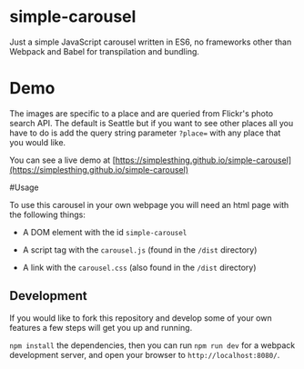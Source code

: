 # simple-carousel


Just a simple JavaScript carousel written in ES6, no frameworks other than Webpack and Babel for transpilation and bundling.

# Demo
The images are specific to a place and are queried from Flickr's photo search API. The default is Seattle but if you want to see other places all you have to do is add the query string parameter `?place=` with any place that you would like.

You can see a live demo at [https://simplesthing.github.io/simple-carousel](https://simplesthing.github.io/simple-carousel)


#Usage

To use this carousel in your own webpage you will need an html page with the following things:

- A DOM element with the id `simple-carousel`
- A script tag with the `carousel.js` (found in the `/dist` directory)
- A link with the `carousel.css` (also found in the `/dist` directory)

    <!DOCTYPE html>
    <html lang="en">
    <head>
      <meta charset="UTF-8">
      <title>Simple Carousel</title>
      <link href="https://fonts.googleapis.com/css?family=Open+Sans:400,700" rel="stylesheet">
      <link rel="stylesheet" href="carousel.css">
    </head>
    <body>
      <div id="simple-carousel"></div>
      <script src="carousel.js"></script>
    </body>
    </html>


## Development

If you would like to fork this repository and develop some of your own features a few steps will get you up and running.

`npm install` the dependencies, then you can run `npm run dev` for a webpack development server, and open your browser to `http://localhost:8080/`.

